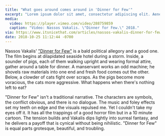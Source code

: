 ```yaml
---
title: "What goes around comes around in 'Dinner for Few'"
excerpt: "Lorem ipsum dolor sit amet, consectetur adipiscing elit. Aenean ac tincidunt erat, vitae scelerisque enim."
media:
  video: https://player.vimeo.com/video/288759859
  caption: "Video: Nassos Vakalis. \"Dinner for Few.\" 2018."
via: https://www.itsnicethat.com/articles/nassos-vakalis-dinner-for-few-animation-190918
date: 2018-10-25 11:12:44 -0700
---
```


Nassos Vakalis' ["Dinner for Few"](https://www.itsnicethat.com/articles/nassos-vakalis-dinner-for-few-animation-190918) is a bald political allegory and a good one. The film begins at dilapidated seaside hotel during a storm. Inside, a sounder of pigs, each of them walking upright and wearing formal attire, gather around a table for dinner. A manservant works an odd machine; he shovels raw materials into one end and fresh food comes out the other. Below, a clowder of cats fight over scraps. As the pigs become more voracious, the cats more aggressive. What happens when there's nothing left to eat?

"Dinner for Few" isn't a traditional narrative. The characters are symbols, the conflict obvious, and there is no dialogue. The music and foley effects set my teeth on edge and the visuals repulsed me. Yet I couldn't take my eyes off it. It has all the trappings of a good horror film but in a 10 minute cartoon. The tension builds and Vakalis dips lightly into surreal fantasy, and he delivers a payoff that is cynical without being nihilistic. "Dinner for Few" is equal parts grotesque, beautiful, and troubling.

